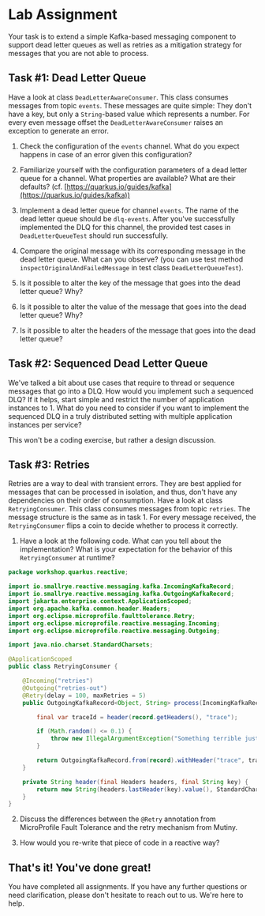 # Lab Assignment

Your task is to extend a simple Kafka-based messaging component to support dead letter queues as well as retries as a mitigation strategy for messages that you are not able to process.

## Task #1: Dead Letter Queue

Have a look at class `DeadLetterAwareConsumer`. This class consumes messages from topic `events`. These messages are quite simple: They don't have a key, but only a `String`-based value which represents a number. For every even message offset the `DeadLetterAwareConsumer` raises an exception to generate an error.

1. Check the configuration of the `events` channel. What do you expect happens in case of an error given this configuration?

2. Familiarize yourself with the configuration parameters of a dead letter queue for a channel. What properties are available? What are their defaults? (cf. [https://quarkus.io/guides/kafka](https://quarkus.io/guides/kafka))

3. Implement a dead letter queue for channel `events`. The name of the dead letter queue should be `dlq-events`. After you've successfully implemented the DLQ for this channel, the provided test cases in `DeadLetterQueueTest` should run successfully.

4. Compare the original message with its corresponding message in the dead letter queue. What can you observe? (you can use test method `inspectOriginalAndFailedMessage` in test class `DeadLetterQueueTest`).

5. Is it possible to alter the key of the message that goes into the dead letter queue? Why?

6. Is it possible to alter the value of the message that goes into the dead letter queue? Why?

7. Is it possible to alter the headers of the message that goes into the dead letter queue?

## Task #2: Sequenced Dead Letter Queue

We've talked a bit about use cases that require to thread or sequence messages that go into a DLQ. How would you implement such a sequenced DLQ? If it helps, start simple and restrict the number of application instances to 1. What do you need to consider if you want to implement the sequenced DLQ in a truly distributed setting with multiple application instances per service? 

This won't be a coding exercise, but rather a design discussion.

## Task #3: Retries

Retries are a way to deal with transient errors. They are best applied for messages that can be processed in isolation, and thus, don't have any dependencies on their order of consumption. Have a look at class `RetryingConsumer`. This class consumes messages from topic `retries`. The message structure is the same as in task 1. For every message received, the `RetryingConsumer` flips a coin to decide whether to process it correctly.

1. Have a look at the following code. What can you tell about the implementation? What is your expectation for the behavior of this `RetryingConsumer` at runtime?

```java
package workshop.quarkus.reactive;

import io.smallrye.reactive.messaging.kafka.IncomingKafkaRecord;
import io.smallrye.reactive.messaging.kafka.OutgoingKafkaRecord;
import jakarta.enterprise.context.ApplicationScoped;
import org.apache.kafka.common.header.Headers;
import org.eclipse.microprofile.faulttolerance.Retry;
import org.eclipse.microprofile.reactive.messaging.Incoming;
import org.eclipse.microprofile.reactive.messaging.Outgoing;

import java.nio.charset.StandardCharsets;

@ApplicationScoped
public class RetryingConsumer {

    @Incoming("retries")
    @Outgoing("retries-out")
    @Retry(delay = 100, maxRetries = 5)
    public OutgoingKafkaRecord<Object, String> process(IncomingKafkaRecord<Object, String> record) {

        final var traceId = header(record.getHeaders(), "trace");

        if (Math.random() <= 0.1) {
            throw new IllegalArgumentException("Something terrible just happened");
        }

        return OutgoingKafkaRecord.from(record).withHeader("trace", traceId);
    }

    private String header(final Headers headers, final String key) {
        return new String(headers.lastHeader(key).value(), StandardCharsets.UTF_8);
    }
}
```

2. Discuss the differences between the `@Retry` annotation from MicroProfile Fault Tolerance and the retry mechanism from Mutiny.

3. How would you re-write that piece of code in a reactive way?

## That's it! You've done great!

You have completed all assignments. If you have any further questions or need clarification, please don't hesitate to reach out to us. We're here to help.